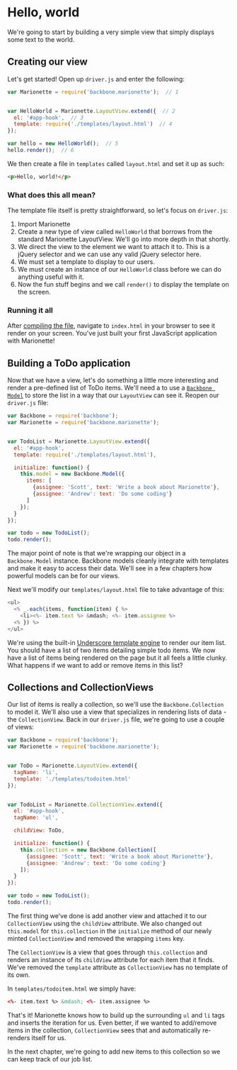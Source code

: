 # Hello, world

We're going to start by building a very simple view that simply displays some
text to the world.


## Creating our view

Let's get started! Open up `driver.js` and enter the following:

```js
var Marionette = require('backbone.marionette');  // 1


var HelloWorld = Marionette.LayoutView.extend({  // 2
  el: '#app-hook',  // 3
  template: require('./templates/layout.html')  // 4
});

var hello = new HelloWorld();  // 5
hello.render();  // 6
```

We then create a file in `templates` called `layout.html` and set it up as such:

```html
<p>Hello, world!</p>
```


### What does this all mean?

The template file itself is pretty straightforward, so let's focus on
`driver.js`:

  1. Import Marionette
  2. Create a new type of view called `HelloWorld` that borrows from the
    standard Marionette LayoutView. We'll go into more depth in that shortly.
  3. We direct the view to the element we want to attach it to. This is a
    jQuery selector and we can use any valid jQuery selector here.
  4. We must set a template to display to our users.
  5. We must create an instance of our `HelloWorld` class before we can do
    anything useful with it.
  6. Now the fun stuff begins and we call `render()` to display the template
    on the screen.


### Running it all

After [compiling the file][installing], navigate to `index.html` in your browser
to see it render on your screen. You've just built your first JavaScript
application with Marionette!


## Building a ToDo application

Now that we have a view, let's do something a little more interesting and render
a pre-defined list of ToDo items. We'll need a to use a
[`Backbone Model`][models] to store the list in a way that our `LayoutView` can
see it. Reopen our `driver.js` file:

```js
var Backbone = require('backbone');
var Marionette = require('backbone.marionette');


var TodoList = Marionette.LayoutView.extend({  
  el: '#app-hook',  
  template: require('./templates/layout.html'),

  initialize: function() {
    this.model = new Backbone.Model({
      items: [
        {assignee: 'Scott', text: 'Write a book about Marionette'},
        {assignee: 'Andrew': text: 'Do some coding'}
      ]
    });
  }
});

var todo = new TodoList();
todo.render();  
```


The major point of note is that we're wrapping our object in a `Backbone.Model`
instance. Backbone models cleanly integrate with templates and make it easy to
access their data. We'll see in a few chapters how powerful models can be for
our views.

Next we'll modify our `templates/layout.html` file to take advantage of this:

```js
<ul>
  <% _.each(items, function(item) { %>
    <li><%- item.text %> &mdash; <%- item.assignee %>
  <% }) %>
</ul>
```

We're using the built-in [Underscore template engine][underscore] to render our
item list. You should have a list of two items detailing simple todo items. We
now have a list of items being rendered on the page but it all feels a little
clunky. What happens if we want to add or remove items in this list?


## Collections and CollectionViews

Our list of items is really a collection, so we'll use the `Backbone.Collection`
to model it. We'll also use a view that specializes in rendering lists of data -
the `CollectionView`. Back in our `driver.js` file, we're going to use a couple
of views:

```js
var Backbone = require('backbone');
var Marionette = require('backbone.marionette');


var ToDo = Marionette.LayoutView.extend({
  tagName: 'li',
  template: './templates/todoitem.html'
});


var TodoList = Marionette.CollectionView.extend({  
  el: '#app-hook',
  tagName: 'ul',

  childView: ToDo,

  initialize: function() {
    this.collection = new Backbone.Collection([
      {assignee: 'Scott', text: 'Write a book about Marionette'},
      {assignee: 'Andrew': text: 'Do some coding'}
    ]);
  }
});

var todo = new TodoList();
todo.render();
```


The first thing we've done is add another view and attached it to our
`CollectionView` using the `childView` attribute. We also changed out
`this.model` for `this.collection` in the `initialize` method of our newly
minted `CollectionView` and removed the wrapping `items` key.

The `CollectionView` is a view that goes through `this.collection` and renders
an instance of its `childView` attribute for each item that it finds. We've
removed the `template` attribute as `CollectionView` has no template of its own.

In `templates/todoitem.html` we simply have:

```html
<%- item.text %> &mdash; <%- item.assignee %>
```


That's it! Marionette knows how to build up the surrounding `ul` and `li` tags
and inserts the iteration for us. Even better, if we wanted to add/remove items
in the collection, `CollectionView` sees that and automatically re-renders
itself for us.

In the next chapter, we're going to add new items to this collection so we can
keep track of our job list.

[installing]: ../installing_marionette.md "Installing Marionette"
[models]: ./models.md "Storing user-entered data"
[underscore]: http://underscorejs.org/#template "Underscore.js"
